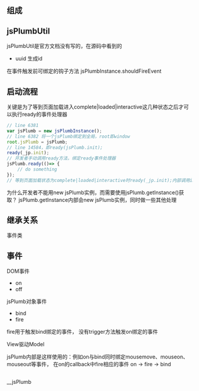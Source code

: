 ## 组成

## jsPlumbUtil
jsPlumbUtil是官方文档没有写的，在源码中看到的

- uuid 生成id 

在事件触发前可绑定的钩子方法 jsPlumbInstance.shouldFireEvent

## 启动流程
关键是为了等到页面加载进入complete|loaded|interactive这几种状态之后才可以执行ready的事件处理器
```js
// line 6381
var jsPlumb = new jsPlumbInstance();
// line 6382 将一个jsPlumb绑定到全局，root即window
root.jsPlumb = jsPlumb;
// line 14584，即ready(jsPlumb.init);
ready(_jp.init);
// 开发者手动调用ready方法，绑定ready事件处理器
jsPlumb.ready(()=> {
    // do something
});
// 等到页面加载状态为complete|loaded|interactive时ready(_jp.init);内部调用init，取出ready事件处理器执行
```

为什么开发者不能用new jsPlumb实例，而需要使用jsPlumb.getInstance()获取？
jsPlumb.getInstance内部会new jsPlumb实例，同时做一些其他处理

## 继承关系
事件类

## 事件
DOM事件
- on
- off

jsPlumb对象事件
- bind
- fire

fire用于触发bind绑定的事件， 没有trigger方法触发on绑定的事件


View驱动Model

jsPlumb内部是这样使用的：例如on与bind同时绑定mousemove、mouseon、mouseout等事件，
在on的callback中fire相应的事件
on -> fire -> bind

##
__jsPlumb
